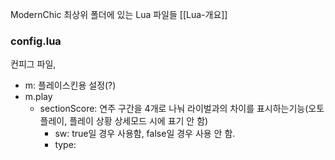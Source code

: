 ModernChic 최상위 폴더에 있는 Lua 파일들
[[Lua-개요]]
### config.lua
컨피그 파일,
- m: 플레이스킨용 설정(?)
- m.play
	- sectionScore: 연주 구간을 4개로 나눠 라이벌과의 차이를 표시하는기능(오토플레이, 플레이 상황 상세모드 시에 표기 안 함)
		- sw: true일 경우 사용함, false일 경우 사용 안 함.
		- type: 